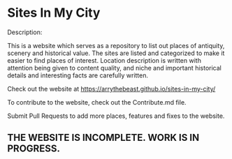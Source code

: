 # Sites In My City

Description:

This is a website which serves as a repository to list out places of antiquity, scenery and historical value. The sites are listed and categorized to make it easier to find places of interest. Location description is written with attention being given to content quality, and niche and important historical details and interesting facts are carefully written. 

Check out the website at https://arrythebeast.github.io/sites-in-my-city/

To contribute to the website, check out the Contribute.md file.

Submit Pull Requests to add more places, features and fixes to the website.

## THE WEBSITE IS INCOMPLETE. WORK IS IN PROGRESS. 

